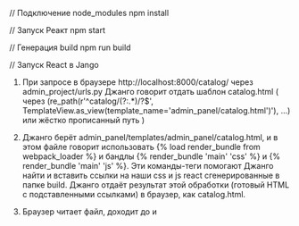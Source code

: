 // Подключение node_modules
npm install

// Запуск Реакт
npm start

// Генерация build
npm run build

// Запуск React в Jango

1. При запросе в браузере http://localhost:8000/catalog/ через admin_project/urls.py Джанго говорит отдать шаблон catalog.html ( через (re_path(r'^catalog/(?:.\*)/?$', TemplateView.as_view(template_name='admin_panel/catalog.html')'), ...) или жёстко прописанный путь )

2. Джанго берёт admin_panel/templates/admin_panel/catalog.html, и в этом файле говорит использовать {% load render_bundle from webpack_loader %} и бандлы {% render_bundle 'main' 'css' %} и {% render_bundle 'main' 'js' %}. Эти команды-теги помогают Джанго найти и вставить ссылки на наши css и js react сгенерированные в папке build. Джанго отдаёт результат этой обработки (готовый HTML с подставленными ссылками) в браузер, как catalog.html.

3. Браузер читает файл, доходит до <link rel="stylesheet" href="/static/css/main.xxxx.css"> и <script src="/static/js/main.xxxx.js"> и видит, что нужно запросить эти файлы у Джанго. Джанго отдаёт их.

4. Здесь уже запускается сам Реакт (main.xxxx.js). Это и есть наше приложение. Реакт встраивает весь свой код в <div id="root"></div>.

===========================================================================================================

При изменении файлов Реакт делаем пересборку папки build командой npm run build. Эта команда берёт файлы из папок src (обрабатывает их) и public (копирует или использует как шаблон) и формирует содержимое папки build (обновляет её файлы с новыми хеш названиями).

1. Файл craco.config.js настраивает React для работы с Джанго и указывает Webpack (сборочному инструменту React) создать карту webpack-stats.json.

2. webpack-stats.json — это карта, которая говорит, где лежат итоговые файлы. А craco.config.js также настраивает сборку так, чтобы не React-сборщик (HtmlWebpackPlugin) сам вставлял скрипты в HTML, а оставил это для Джанго. Джанго использует webpack-stats.json, чтобы понять, какие ссылки на скрипты нужно вставить (через тег render_bundle, который читает webpack-stats.json).

3. Файл copy-html.js берёт главный html-файл (index.html) из папки build и быстро переносит его в admin_panel/templates/admin_panel/. Этот файл теперь называется catalog.html (или перезаписывает его, если он там уже был).

// Порядок запуска приложения Django + React

Перед запуском всего приложения с каталогом желательно удалить папку 'build' и файл 'webpack-stats.json'.

1. Войти в lectures-collection-bot\admin_project\frontend
2. Выполнить npm run build
3. cd ..
4. python manage.py collectstatic --noinput --clear (для DEBUG = False)
5. Запустить Django сервер (main или python manage.py runserver)
